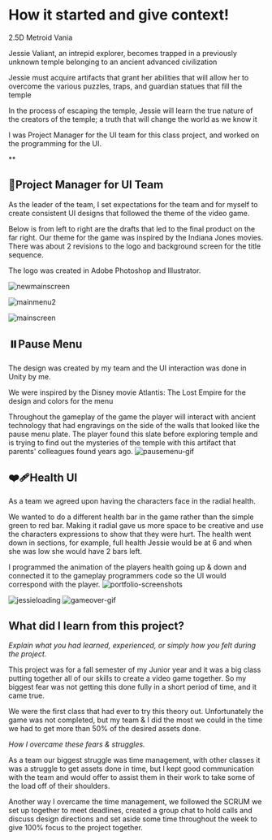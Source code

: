 # How it started and give context!

2.5D Metroid Vania

Jessie Valiant, an intrepid explorer, becomes trapped in a previously unknown temple belonging to an ancient advanced civilization

Jessie must acquire artifacts that grant her abilities that will allow her to overcome the various puzzles, traps, and guardian statues that fill the temple

In the process of escaping the temple, Jessie will learn the true nature of the creators of the temple; a truth that will change the world as we know it

I was Project Manager for the UI team for this class project, and worked on the programming for the UI.

**
## 🧯Project Manager for UI Team

As the leader of the team, I set expectations for the team and for myself to create consistent UI designs that followed the theme of the video game.

Below is from left to right are the drafts that led to the final product on the far right. Our theme for the game was inspired by the Indiana Jones movies. There was about 2 revisions to the logo and background screen for the title sequence.

The logo was created in Adobe Photoshop and Illustrator.

![newmainscreen](https://github.com/user-attachments/assets/5e04318f-8299-46da-83cc-d4be96daeab4)

![mainmenu2](https://github.com/user-attachments/assets/0a10146b-40db-469f-ab02-4f5463fb19da)

![mainscreen](https://github.com/user-attachments/assets/fae14153-b5ea-41af-a495-e6ceeb7c0da6)


## ⏸️Pause Menu

The design was created by my team and the UI interaction was done in Unity by me.

We were inspired by the Disney movie Atlantis: The Lost Empire for the design and colors for the menu

Throughout the gameplay of the game the player will interact with ancient technology that had engravings on the side of the walls that looked like the pause menu plate. The player found this slate before exploring temple and is trying to find out the mysteries of the temple with this artifact that parents' colleagues found years ago.
![pausemenu-gif](https://github.com/user-attachments/assets/583d4b13-9b57-4c87-9dd9-a9e4c9a88915)

## ❤️‍🩹Health UI

As a team we agreed upon having the characters face in the radial health.

We wanted to do a different health bar in the game rather than the simple green to red bar. Making it radial gave us more space to be creative and use the characters expressions to show that they were hurt. The health went down in sections, for example, full health Jessie would be at 6 and when she was low she would have 2 bars left.

I programmed the animation of the players health going up & down and connected it to the gameplay programmers code so the UI would correspond with the player.
![portfolio-screenshots](https://github.com/user-attachments/assets/ecf1de10-e4aa-47ea-980b-77f1a78f5538)

![jessieloading](https://github.com/user-attachments/assets/1d1bef58-7ada-4f69-be54-5fff54dc7905)
![gameover-gif](https://github.com/user-attachments/assets/5cc89442-50b3-454c-b2bf-a9b7cb5e9c51)

## What did I learn from this project?
*Explain what you had learned, experienced, or simply how you felt during the project.*

This project was for a fall semester of my Junior year and it was a big class putting together all of our skills to create a video game together. So my biggest fear was not getting this done fully in a short period of time, and it came true.

We were the first class that had ever to try this theory out. Unfortunately the game was not completed, but my team & I did the most we could in the time we had to get more than 50% of the desired assets done.

*How I overcame these fears & struggles.*

As a team our biggest struggle was time management, with other classes it was a struggle to get assets done in time, but I kept good communication with the team and would offer to assist them in their work to take some of the load off of their shoulders.

Another way I overcame the time management, we followed the SCRUM we set up together to meet deadlines, created a group chat to hold calls and discuss design directions and set aside some time throughout the week to give 100% focus to the project together.
